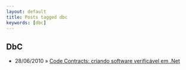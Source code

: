```yaml
---
layout: default
title: Posts tagged dbc
keywords: [dbc]
---
```

<h2 class="category">DbC</h2>
<ul class="posts">
<li>
<p>
<span class="date">28/06/2010</span> &raquo; 
<a href="/blog/code-contracts-criando-software-verificavel-em-net">Code Contracts: criando software verificável em .Net</a>
</p>
</li> 
</ul>
